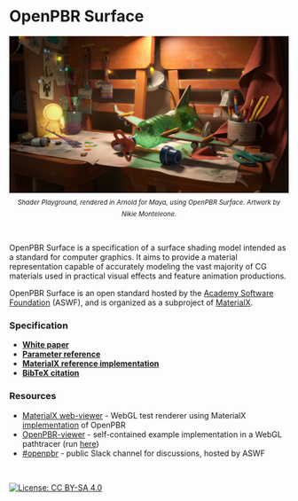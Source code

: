 # OpenPBR Surface

<p align="center">
<img src="images/OpenPBR_title.jpg" title="OpenPBR demonstration scene" />
<sub><i>Shader Playground, rendered in Arnold for Maya, using OpenPBR Surface. Artwork by Nikie Monteleone.</i></sub>
</p>
<br>


OpenPBR Surface is a specification of a surface shading model intended as a standard for computer graphics. It aims to provide a material representation capable of accurately modeling the vast majority of CG materials used in practical visual effects and feature animation productions.

OpenPBR Surface is an open standard hosted by the [Academy Software Foundation](https://www.aswf.io/) (ASWF), and is organized as a subproject of [MaterialX](https://materialx.org/).

### Specification

* **[White paper](https://academysoftwarefoundation.github.io/OpenPBR/)**
* **[Parameter reference](https://academysoftwarefoundation.github.io/OpenPBR/#parameterreference)**
* **[MaterialX reference implementation](reference/open_pbr_surface.mtlx)**
* **[BibTeX citation](openpbr.bib)**

### Resources

* [MaterialX web-viewer](https://academysoftwarefoundation.github.io/MaterialX/?file=Materials/Examples/OpenPbr/open_pbr_default.mtlx) - WebGL test renderer using MaterialX [implementation](reference/open_pbr_surface.mtlx) of OpenPBR
* [OpenPBR-viewer](https://github.com/portsmouth/OpenPBR-viewer) - self-contained example implementation in a WebGL pathtracer (run [here](https://portsmouth.github.io/OpenPBR-viewer))
* [#openpbr](https://academysoftwarefdn.slack.com/channels/openpbr) - public Slack channel for discussions, hosted by ASWF

<br/>

[![License: CC BY-SA 4.0](https://img.shields.io/badge/License-Apache%202.0-informational.svg)](LICENSE)
